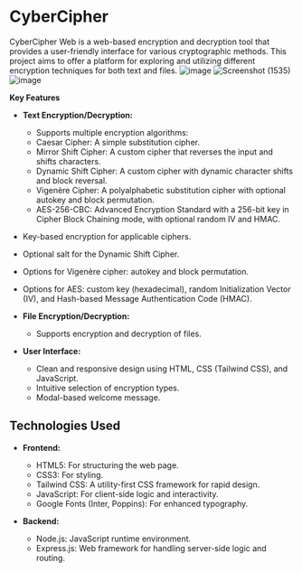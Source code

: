 # CyberCipher
CyberCipher Web is a web-based encryption and decryption tool that provides a user-friendly interface for various cryptographic methods. This project aims to offer a platform for exploring and utilizing different encryption techniques for both text and files.
![image](https://github.com/user-attachments/assets/fd3e4ac6-df6a-4d1a-b0e0-cd416a2351b9)
![Screenshot (1535)](https://github.com/user-attachments/assets/cbb8235e-3445-42ab-a76b-be40eba76f3c)
![image](https://github.com/user-attachments/assets/4bd76a5e-9854-4c29-996e-a3f6a0186233)



**Key Features**

* **Text Encryption/Decryption:**
     * Supports multiple encryption algorithms:
     * Caesar Cipher: A simple substitution cipher.
     * Mirror Shift Cipher: A custom cipher that reverses the input and shifts characters.
     * Dynamic Shift Cipher: A custom cipher with dynamic character shifts and block reversal.
     * Vigenère Cipher: A polyalphabetic substitution cipher with optional autokey and block permutation.
     * AES-256-CBC: Advanced Encryption Standard with a 256-bit key in Cipher Block Chaining mode, with optional random IV and HMAC.
 * Key-based encryption for applicable ciphers.
 * Optional salt for the Dynamic Shift Cipher.
 * Options for Vigenère cipher: autokey and block permutation.
 * Options for AES: custom key (hexadecimal), random Initialization Vector (IV), and Hash-based Message Authentication Code (HMAC).

* **File Encryption/Decryption:**
    * Supports encryption and decryption of files.

* **User Interface:**
    * Clean and responsive design using HTML, CSS (Tailwind CSS), and JavaScript.
    * Intuitive selection of encryption types.
    * Modal-based welcome message.

## Technologies Used

* **Frontend:**
    * HTML5: For structuring the web page.
    * CSS3: For styling.
    * Tailwind CSS: A utility-first CSS framework for rapid design.
    * JavaScript: For client-side logic and interactivity.
    * Google Fonts (Inter, Poppins): For enhanced typography.

* **Backend:**
    * Node.js: JavaScript runtime environment.
    * Express.js: Web framework for handling server-side logic and routing.
